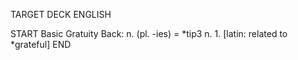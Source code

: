TARGET DECK
ENGLISH

START
Basic
Gratuity
Back: n. (pl. -ies) = *tip3 n. 1. [latin: related to *grateful]
END
